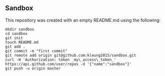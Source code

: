 ## Sandbox

This repository was created with an empty README.md using the following:
```
mkdir sandbox
cd sandbox
git init
touch README.md
git add .
git commit -m "first commit"
git remote add origin git@github.com:kleung2015/sandbox.git
curl -H 'Authorization: token _my\_access\_token_' https://api.github.com/user/repos -d '{"name":"sandbox"}'
git push -u origin master
```
